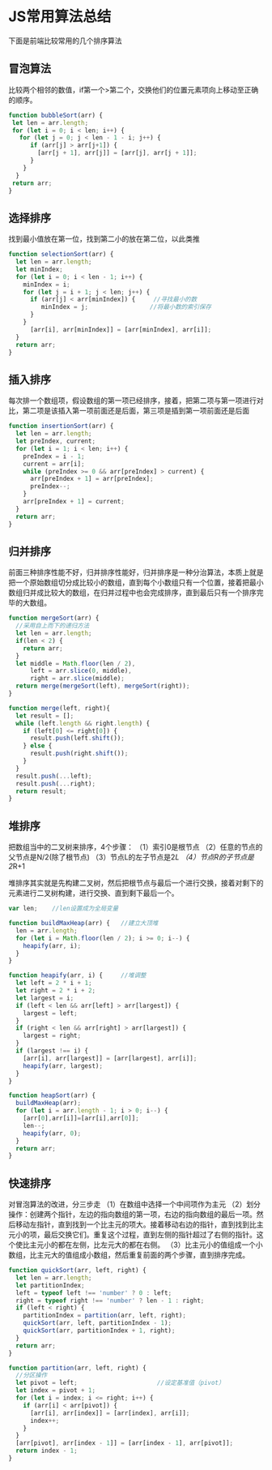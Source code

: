 # JS常用算法总结

下面是前端比较常用的几个排序算法

## 冒泡算法

比较两个相邻的数值，if第一个>第二个，交换他们的位置元素项向上移动至正确的顺序。
```js
function bubbleSort(arr) {
 let len = arr.length;
 for (let i = 0; i < len; i++) {
   for (let j = 0; j < len - 1 - i; j++) {
      if (arr[j] > arr[j+1]) {
        [arr[j + 1], arr[j]] = [arr[j], arr[j + 1]];
      }
    }
  }
 return arr;
}
```

## 选择排序

找到最小值放在第一位，找到第二小的放在第二位，以此类推
```js
function selectionSort(arr) {
  let len = arr.length;
  let minIndex;
  for (let i = 0; i < len - 1; i++) {
    minIndex = i;
    for (let j = i + 1; j < len; j++) {
      if (arr[j] < arr[minIndex]) {     //寻找最小的数
         minIndex = j;                 //将最小数的索引保存
      }
    }
      [arr[i], arr[minIndex]] = [arr[minIndex], arr[i]];
  }
  return arr;
}
```

## 插入排序
每次排一个数组项，假设数组的第一项已经排序，接着，把第二项与第一项进行对比，第二项是该插入第一项前面还是后面，第三项是插到第一项前面还是后面
```js
function insertionSort(arr) {
  let len = arr.length;
  let preIndex, current;
  for (let i = 1; i < len; i++) {
    preIndex = i - 1;
    current = arr[i];
    while (preIndex >= 0 && arr[preIndex] > current) {
      arr[preIndex + 1] = arr[preIndex];
      preIndex--;
    }
    arr[preIndex + 1] = current;
  }
  return arr;
}
```

## 归并排序
前面三种排序性能不好，归并排序性能好，归并排序是一种分治算法，本质上就是把一个原始数组切分成比较小的数组，直到每个小数组只有一个位置，接着把最小数组归并成比较大的数组，在归并过程中也会完成排序，直到最后只有一个排序完毕的大数组。
```js
function mergeSort(arr) { 
  //采用自上而下的递归方法
  let len = arr.length;
  if(len < 2) {
    return arr;
  }
  let middle = Math.floor(len / 2),
      left = arr.slice(0, middle),
      right = arr.slice(middle);
  return merge(mergeSort(left), mergeSort(right));
}

function merge(left, right){
  let result = [];
  while (left.length && right.length) {
    if (left[0] <= right[0]) {
      result.push(left.shift());
    } else {
      result.push(right.shift());
    }
  }
  result.push(...left);
  result.push(...right);
  return result;
}
```

## 堆排序
把数组当中的二叉树来排序，4个步骤：
（1）索引0是根节点
（2）任意的节点的父节点是N/2(除了根节点)
（3）节点L的左子节点是2*L
（4）节点R的子节点是2*R+1

堆排序其实就是先构建二叉树，然后把根节点与最后一个进行交换，接着对剩下的元素进行二叉树构建，进行交换、直到剩下最后一个。
```js
var len;    //len设置成为全局变量

function buildMaxHeap(arr) {   //建立大顶堆
  len = arr.length;
  for (let i = Math.floor(len / 2); i >= 0; i--) {
    heapify(arr, i);
  }
}

function heapify(arr, i) {     //堆调整
  let left = 2 * i + 1;
  let right = 2 * i + 2;
  let largest = i;
  if (left < len && arr[left] > arr[largest]) {
    largest = left;
  }
  if (right < len && arr[right] > arr[largest]) {
    largest = right;
  }
  if (largest !== i) {
    [arr[i], arr[largest]] = [arr[largest], arr[i]];
    heapify(arr, largest);
  }
}

function heapSort(arr) {
  buildMaxHeap(arr);
  for (let i = arr.length - 1; i > 0; i--) {
    [arr[0],arr[i]]=[arr[i],arr[0]];
    len--;
    heapify(arr, 0);
  }
  return arr;
}
```

## 快速排序

对冒泡算法的改进，分三步走
（1）在数组中选择一个中间项作为主元 
（2）划分操作：创建两个指针，左边的指向数组的第一项，右边的指向数组的最后一项。然后移动左指针，直到找到一个比主元的项大。接着移动右边的指针，直到找到比主元小的项，最后交换它们。重复这个过程，直到左侧的指针超过了右侧的指针。这个使比主元小的都在左侧，比左元大的都在右侧。
（3）比主元小的值组成一个小数组，比主元大的值组成小数组，然后重复前面的两个步骤，直到排序完成。

```js
function quickSort(arr, left, right) {
  let len = arr.length;
  let partitionIndex;
  left = typeof left !== 'number' ? 0 : left;
  right = typeof right !== 'number' ? len - 1 : right;
  if (left < right) {
    partitionIndex = partition(arr, left, right);
    quickSort(arr, left, partitionIndex - 1);
    quickSort(arr, partitionIndex + 1, right);
  }
  return arr;
}

function partition(arr, left, right) {
  //分区操作
  let pivot = left;                      //设定基准值（pivot）
  let index = pivot + 1;
  for (let i = index; i <= right; i++) {
    if (arr[i] < arr[pivot]) {
      [arr[i], arr[index]] = [arr[index], arr[i]];
      index++;
    }
  }
  [arr[pivot], arr[index - 1]] = [arr[index - 1], arr[pivot]];
  return index - 1;
}
```